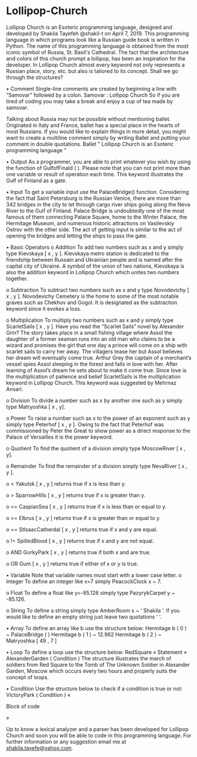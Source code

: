 # Lollipop-Church
Lollipop Church is an Esoteric programming language, designed and developed by Shakila Tayefeh @shakil-t on April 7, 2019. This programming language in which programs look like a Russian guide book is written in Python.
The name of this programming language is obtained from the most iconic symbol of Russia, St. Basil's Cathedral. The fact that the architecture and colors of this church prompt a lollipop, has been an inspiration for the developer.
In Lollipop Church almost every keyword not only represents a Russian place, story, etc. but also is tailored to its concept. Shall we go through the structures?

•	Comment
  Single-line comments are created by beginning a line with “Samovar” followed by a colon.
  Samovar : Lollipop Church
  So if you are tired of coding you may take a break and enjoy a cup of tea made by samovar.

  Talking about Russia may not be possible without mentioning ballet. Originated in Italy and France, ballet has a special place in the   hearts of most Russians. If you would like to explain things in more detail, you might want to create a multiline comment simply by     writing Ballet and putting your comment in double quotations.
  Ballet " Lollipop Church is an Esoteric
  programming language "

•	Output
  As a programmer, you are able to print whatever you wish by using the function of GulfofFinald ( ). Please note that you can not print   more than one variable or result of operation each time. This keyword illustrates the Gulf of Finland as a gate.

•	Input
  To get a variable input use the PalaceBridge() function. Considering the fact that Saint Petersburg is the Russian Venice, there are      more than 342 bridges in the city to let through cargo river ships going along the Neva River to the Gulf of Finland. Palace Bridge     is undoubtedly one of the most famous of them connecting Palace Square, home to the Winter Palace, the Hermitage Museum, and numerous   historic attractions on Vasilevskiy Ostrov with the other side. The act of getting input is similar to the act of opening the bridges   and letting the ships to pass the gate.

•	Basic Operators
  o	Addition
    To add two numbers such as x and y simply type Kievskaya [ x , y ]. Kievskaya metro station is dedicated to the friendship between       Russain and Ukrainian people and is named after the capital city of Ukraine.
    A symbol of the union of two nations, Kievskaya is also the addition keyword in Lollipop Church which unites two numbers together.

  o	Subtraction
    To subtract two numbers such as x and y type Novodevichy [ x , y ]. Novodevichy Cemetery is the home to some of the most notable         graves such as Chekhov and Gogol. It is designated as the subtraction keyword since it evokes a loss.

  o	Multiplication
    To multiply two numbers such as x and y simply type ScarletSails [ x , y ]. Have you read the “Scarlet Sails” novel by Alexander         Grin? The story takes place in a small fishing village where Assol the daughter of a former seaman runs into an old man who claims       to be a wizard and promises the girl that one day a prince will come on a ship with scarlet sails to carry her away. The villagers       tease her but Assol believes her dream will eventually come true. Arthur Grey the captain of a merchant’s vessel spies Assol             sleeping in the forest and falls in love with her. After learning of Assol’s dream he sets about to make it come true. Since love is     the multiplication of patience and belief ScarletSails is the multiplication keyword in Lollipop Church. This keyword was suggested     by Mehrnaz Ansari. 

   o	Division 
    To divide a number such as x by another one such as y simply type Matryoshka [ x , y].

  o	Power
    To raise a number such as x to the power of an exponent such as y simply type Peterhof [ x , y ]. Owing to the fact that Peterhof       was commissioned by Peter the Great to show power as a direct response to the Palace of Versailles it is the power keyword.

  o	Quotient
    To find the quotient of a division simply type MoscowRiver [ x , y].

  o	Remainder
    To find the remainder of a division simply type NevaRiver [ x , y ].

  o	<
    Yakutsk [ x , y ] returns true if x is less than y.

  o	>
    SparrowHills [ x , y ] returns true if x is greater than y.

  o	<=
    CaspianSea [ x , y ] returns true if x is less than or equal to y.

  o	>=
    Elbrus [ x , y ] returns true if x is greater than or equal to y.

  o	==
    StIsaacCatherdal [ x , y ] returns true if x and y are equal. 

  o	!=
    SpilledBlood [ x , y ] returns true if x and y are not equal.

  o	AND
    GorkyPark [ x , y ] returns true if both x and are true.

  o	OR
    Gum [ x , y ]  returns true if either of x or y is true.

•	Variable
  Note that variable names must start with a lower case letter.
  o	Integer
    To define an integer like x=7 simply PeacockClock x ~ 7.

  o	Float
    To define a float like y=-85.126 simply type PazyrykCarpet y ~ -85.126.

  o	String 
    To define a string simply type AmberRoom s ~ ‘ Shakila ‘. If you would like to define an empty string just leave two quotations ‘ ‘.

•	Array 
  To define an array like b use the structure below:
  Hermitage b ( 0 ) ~ PalaceBridge ( )
  Hermitage b ( 1 ) ~ 12.962
  Hermitage b ( 2 ) ~ Matryoshka [ 49 , 7 ]

•	Loop
  To define a loop use the structure below:
  RedSquare « 
  Statement »
  AlexanderGarden ( Condition )
  The structure illustrates the march of soldiers from Red Square to the Tomb of The Unknown Soldier in Alexander Garden, Moscow which      occurs every two hours and properly suits the concept of loops.

•	Condition
  Use the structure below to check if a condition is true or not:
  VictoryPark ( Condition ) «

  Block of code

  »

Up to know a lexical analyzer and a parser has been developed for Lollipop Church and soon you will be able to code in this programming language. For further information or any suggestion email me at shakila.tayefe@yahoo.com.

